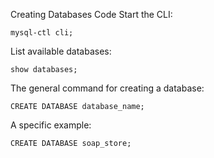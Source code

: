 Creating Databases Code
Start the CLI:
```
mysql-ctl cli; 
```

List available databases:

```
show databases; 
```

The general command for creating a database:

```
CREATE DATABASE database_name; 
```

A specific example:

```
CREATE DATABASE soap_store; 
```
